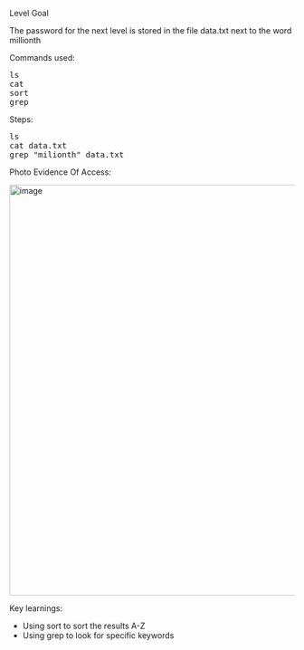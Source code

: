 Level Goal

The password for the next level is stored in the file data.txt next to the word
millionth

Commands used:
<pre>
ls
cat
sort
grep
</pre>

Steps:
<pre>
ls
cat data.txt
grep "milionth" data.txt
</pre>

Photo Evidence Of Access:

<img width="1214" height="726" alt="image" src="https://github.com/user-attachments/assets/f4df7c2d-97c0-41c4-aa6f-7f400dc4e0b7" />

Key learnings:
- Using sort to sort the results A-Z
- Using grep to look for specific keywords

